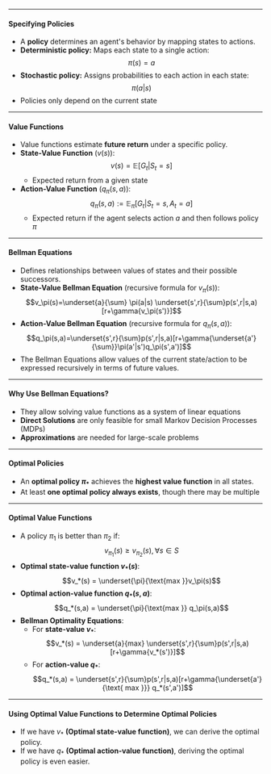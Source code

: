 
---
#### **Specifying Policies**
- A **policy** determines an agent's behavior by mapping states to actions.
- **Deterministic policy:** Maps each state to a single action: $$\pi(s) = a$$
- **Stochastic policy:** Assigns probabilities to each action in each state: $$\pi(a|s)$$
- Policies only depend on the current state
---
#### **Value Functions**
- Value functions estimate **future return** under a specific policy.
- **State-Value Function** $(v(s))$: $$v(s) = \mathbb{E}[G_t|S_t=s]$$
	- Expected return from a given state
- **Action-Value Function** ($q_\pi(s,a)$): $$q_\pi(s,a) := \mathbb{E}_\pi[G_t|S_t=s,A_t=a]$$
	- Expected return if the agent selects action $a$ and then follows policy $\pi$
---
#### **Bellman Equations**
- Defines relationships between values of states and their possible successors.
- **State-Value Bellman Equation** (recursive formula for $v_\pi(s)$): $$v_\pi(s)=\underset{a}{\sum} \pi(a|s) \underset{s',r}{\sum}p(s',r|s,a)[r+\gamma{v_\pi(s')}]$$
- **Action-Value Bellman Equation** (recursive formula for $q_\pi(s,a)$): $$q_\pi(s,a)=\underset{s',r}{\sum}p(s',r|s,a)[r+\gamma{\underset{a'}{\sum}}\pi(a'|s')q_\pi(s',a')]$$
- The Bellman Equations allow values of the current state/action to be expressed recursively in terms of future values.
---
#### **Why Use Bellman Equations?**
- They allow solving value functions as a system of linear equations
- **Direct Solutions** are only feasible for small Markov Decision Processes (MDPs)
- **Approximations** are needed for large-scale problems

---
#### **Optimal Policies**
- An **optimal policy $\pi_*$** achieves the **highest value function** in all states.
- At least **one optimal policy always exists**, though there may be multiple

---
#### **Optimal Value Functions**
- A policy $\pi_1$ is better than $\pi_2$ if: $$v_{\pi_1}(s) \geq v_{\pi_2}(s), \forall s \in S$$
- **Optimal state-value function $v_*(s)$**: $$v_*(s) = \underset{\pi}{\text{max }}v_\pi(s)$$
- **Optimal action-value function $q_*(s,a)$**: $$q_*(s,a) = \underset{\pi}{\text{max }} q_\pi(s,a)$$
- **Bellman Optimality Equations**:
	- For **state-value $v_*$**: $$v_*(s) = \underset{a}{max} \underset{s',r}{\sum}p(s',r|s,a)[r+\gamma{v_*(s')}]$$
	- For **action-value $q_*$**: $$q_*(s,a) = \underset{s',r}{\sum}p(s',r|s,a)[r+\gamma{\underset{a'}{\text{ max }}} q_*(s',a')]$$
---
#### **Using Optimal Value Functions to Determine Optimal Policies**
- If we have $v_*$ **(Optimal state-value function)**, we can derive the optimal policy.
- If we have $q_*$ **(Optimal action-value function)**, deriving the optimal policy is even easier.